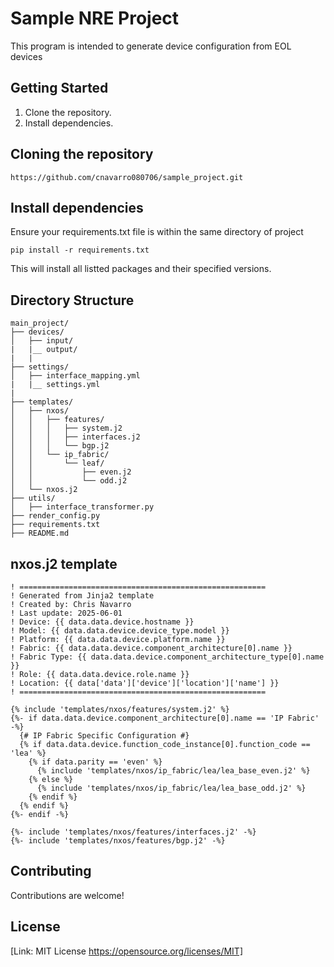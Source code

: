 # Sample NRE Project 

This program is intended to generate device configuration from EOL devices

## Getting Started

1.  Clone the repository.
2.  Install dependencies.

## Cloning the repository

`https://github.com/cnavarro080706/sample_project.git`

## Install dependencies
Ensure your requirements.txt file is within the same directory of project

`pip install -r requirements.txt`

This will install all listted packages and their specified versions.

## Directory Structure
```
main_project/
├── devices/
│   ├── input/
|   |__ output/
|   |
├── settings/
│   ├── interface_mapping.yml
|   |__ settings.yml
|   
├── templates/
│   ├── nxos/
│   │   ├── features/
│   │   │   ├── system.j2
│   │   │   ├── interfaces.j2
│   │   │   └── bgp.j2
│   │   └── ip_fabric/
│   │       └── leaf/
│   │           ├── even.j2
│   │           └── odd.j2
│   └── nxos.j2
├── utils/
│   ├── interface_transformer.py
├── render_config.py
├── requirements.txt
├── README.md
```
## nxos.j2 template

```
! =======================================================
! Generated from Jinja2 template
! Created by: Chris Navarro
! Last update: 2025-06-01
! Device: {{ data.data.device.hostname }}
! Model: {{ data.data.device.device_type.model }}
! Platform: {{ data.data.device.platform.name }}
! Fabric: {{ data.data.device.component_architecture[0].name }}
! Fabric Type: {{ data.data.device.component_architecture_type[0].name }}
! Role: {{ data.data.device.role.name }}
! Location: {{ data['data']['device']['location']['name'] }}
! =======================================================

{% include 'templates/nxos/features/system.j2' %}
{%- if data.data.device.component_architecture[0].name == 'IP Fabric' -%}
  {# IP Fabric Specific Configuration #}
  {% if data.data.device.function_code_instance[0].function_code == 'lea' %}
    {% if data.parity == 'even' %}
      {% include 'templates/nxos/ip_fabric/lea/lea_base_even.j2' %}
    {% else %}
      {% include 'templates/nxos/ip_fabric/lea/lea_base_odd.j2' %}
    {% endif %}
  {% endif %}
{%- endif -%}

{%- include 'templates/nxos/features/interfaces.j2' -%}
{%- include 'templates/nxos/features/bgp.j2' -%}

```


## Contributing

Contributions are welcome!

## License

[Link: MIT License https://opensource.org/licenses/MIT]